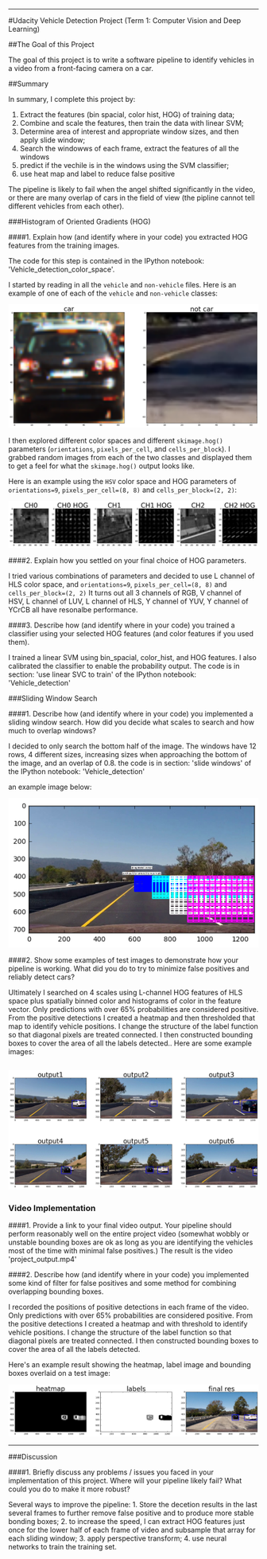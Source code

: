 [//]: # (Image References)
[image1]: ./examples/car_notcar.png
[image2]: ./examples/HSV_HOG.png
[image3]: ./examples/sliding_windows.png
[image4]: ./examples/vehicle_detected.png
[image5]: ./examples/example_output.png
[image6]: ./examples/example_output.jpg
[video1]: ./project_video.mp4

---
#Udacity Vehicle Detection Project (Term 1: Computer Vision and Deep Learning)

##The Goal of this Project

The goal of this project is to write a software pipeline to identify vehicles in a video from a front-facing camera on a car. 

##Summary

In summary, I complete this project by: 

1. Extract the features (bin spacial, color hist, HOG) of training data; 
2. Combine and scale the features, then train the data with linear SVM; 
3. Determine area of interest and appropriate window sizes, and then apply slide window; 
4. Search the windowws of each frame, extract the features of all the windows
5. predict if the vechile is in the windows using the SVM classifier; 
6. use heat map and label to reduce false positive

The pipeline is likely to fail when the angel shifted significantly in the video, or there are many overlap of cars in the field of view (the pipline cannot tell different vehicles from each other).

###Histogram of Oriented Gradients (HOG)

####1. Explain how (and identify where in your code) you extracted HOG features from the training images.

The code for this step is contained in the IPython notebook: 'Vehicle_detection_color_space'.  

I started by reading in all the `vehicle` and `non-vehicle` files.  Here is an example of one of each of the `vehicle` and `non-vehicle` classes:

![alt text][image1]

I then explored different color spaces and different `skimage.hog()` parameters (`orientations`, `pixels_per_cell`, and `cells_per_block`).  I grabbed random images from each of the two classes and displayed them to get a feel for what the `skimage.hog()` output looks like.

Here is an example using the `HSV` color space and HOG parameters of `orientations=9`, `pixels_per_cell=(8, 8)` and `cells_per_block=(2, 2)`:


![alt text][image2]

####2. Explain how you settled on your final choice of HOG parameters.

I tried various combinations of parameters and decided to use L channel of HLS color space, and `orientations=9`, `pixels_per_cell=(8, 8)` and `cells_per_block=(2, 2)` 
It turns out all 3 channels of RGB, V channel of HSV, L channel of LUV, L channel of HLS, Y channel of YUV, Y channel of YCrCB all have resonalbe performance. 

####3. Describe how (and identify where in your code) you trained a classifier using your selected HOG features (and color features if you used them).

I trained a linear SVM using bin_spacial, color_hist, and HOG features. I also calibrated the classifier to enable the probability output. The code is in section: 'use linear SVC to train' of the IPython notebook: 'Vehicle_detection'


###Sliding Window Search

####1. Describe how (and identify where in your code) you implemented a sliding window search.  How did you decide what scales to search and how much to overlap windows?

I decided to only search the bottom half of the image. The windows have 12 rows, 4 different sizes, increasing sizes when approaching the bottom of the image, and an overlap of 0.8.  the code is in section: 'slide windows' of the IPython notebook: 'Vehicle_detection'

an example image below:

![alt text][image3]

####2. Show some examples of test images to demonstrate how your pipeline is working.  What did you do to try to minimize false positives and reliably detect cars?

Ultimately I searched on 4 scales using L-channel HOG features of HLS space plus spatially binned color and histograms of color in the feature vector. Only predictions with over 65% probabilities are considered positive. From the positive detections I created a heatmap and then thresholded that map to identify vehicle positions. I change the structure of the label function so that diagonal pixels are treated connected. I then constructed bounding boxes to cover the area of all the labels detected..  Here are some example images:

![alt text][image4]
---

### Video Implementation

####1. Provide a link to your final video output.  Your pipeline should perform reasonably well on the entire project video (somewhat wobbly or unstable bounding boxes are ok as long as you are identifying the vehicles most of the time with minimal false positives.)
The result is the video 'project_output.mp4' 


####2. Describe how (and identify where in your code) you implemented some kind of filter for false positives and some method for combining overlapping bounding boxes.

I recorded the positions of positive detections in each frame of the video. Only predictions with over 65% probabilities are considered positive. From the positive detections I created a heatmap and with threshold to identify vehicle positions. I change the structure of the label function so that diagonal pixels are treated connected. I then constructed bounding boxes to cover the area of all the labels detected.  

Here's an example result showing the heatmap, label image and bounding boxes overlaid on a test image:

![alt text][image5]

---

###Discussion

####1. Briefly discuss any problems / issues you faced in your implementation of this project.  Where will your pipeline likely fail?  What could you do to make it more robust?



Several ways to improve the pipeline: 1. Store the decetion results in the last several frames to further remove false positive and to produce more stable bonding boxes; 2. to increase the speed, I can extract HOG features just once for the lower half of each frame of video and subsample that array for each sliding window; 3. apply perspective transform; 4. use neural networks to train the training set.
